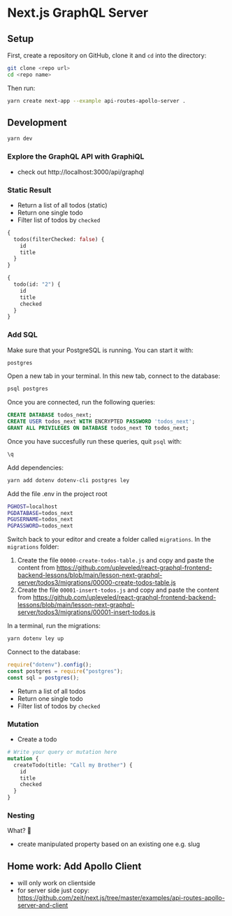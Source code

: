 # Next.js GraphQL Server

## Setup

First, create a repository on GitHub, clone it and `cd` into the directory:

```sh
git clone <repo url>
cd <repo name>
```

Then run:

```sh
yarn create next-app --example api-routes-apollo-server .
```

## Development

```sh
yarn dev
```

### Explore the GraphQL API with GraphiQL

- check out http://localhost:3000/api/graphql

### Static Result

- Return a list of all todos (static)
- Return one single todo
- Filter list of todos by `checked`

```graphql
{
  todos(filterChecked: false) {
    id
    title
  }
}
```

```graphql
{
  todo(id: "2") {
    id
    title
    checked
  }
}
```

### Add SQL

Make sure that your PostgreSQL is running. You can start it with:

```sh
postgres
```

Open a new tab in your terminal. In this new tab, connect to the database:

```sh
psql postgres
```

Once you are connected, run the following queries:

```sql
CREATE DATABASE todos_next;
CREATE USER todos_next WITH ENCRYPTED PASSWORD 'todos_next';
GRANT ALL PRIVILEGES ON DATABASE todos_next TO todos_next;
```

Once you have succesfully run these queries, quit `psql` with:

```bash
\q
```

Add dependencies:

```sh
yarn add dotenv dotenv-cli postgres ley
```

Add the file .env in the project root

```sh
PGHOST=localhost
PGDATABASE=todos_next
PGUSERNAME=todos_next
PGPASSWORD=todos_next
```

Switch back to your editor and create a folder called `migrations`. In the `migrations` folder:

1. Create the file `00000-create-todos-table.js` and copy and paste the content from https://github.com/upleveled/react-graphql-frontend-backend-lessons/blob/main/lesson-next-graphql-server/todos3/migrations/00000-create-todos-table.js
2. Create the file `00001-insert-todos.js` and copy and paste the content from https://github.com/upleveled/react-graphql-frontend-backend-lessons/blob/main/lesson-next-graphql-server/todos3/migrations/00001-insert-todos.js

In a terminal, run the migrations:

```sh
yarn dotenv ley up
```

Connect to the database:

```js
require("dotenv").config();
const postgres = require("postgres");
const sql = postgres();
```

- Return a list of all todos
- Return one single todo
- Filter list of todos by `checked`

### Mutation

- Create a todo

```graphql
# Write your query or mutation here
mutation {
  createTodo(title: "Call my Brother") {
    id
    title
    checked
  }
}
```

### Nesting

What? 🤯

- create manipulated property based on an existing one e.g. slug

## Home work: Add Apollo Client

- will only work on clientside
- for server side just copy: https://github.com/zeit/next.js/tree/master/examples/api-routes-apollo-server-and-client
